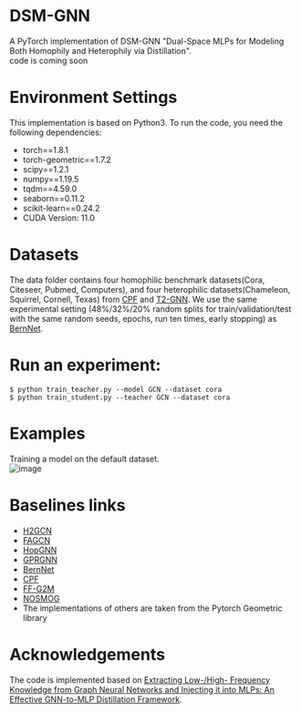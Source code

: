 # DSM-GNN
A PyTorch implementation of DSM-GNN "Dual-Space MLPs for Modeling Both Homophily and Heterophily via Distillation". <br>
code is coming soon
# Environment Settings
This implementation is based on Python3. To run the code, you need the following dependencies: <br>
* torch==1.8.1
* torch-geometric==1.7.2
* scipy==1.2.1
* numpy==1.19.5
* tqdm==4.59.0
* seaborn==0.11.2
* scikit-learn==0.24.2
* CUDA Version: 11.0
# Datasets
The data folder contains four homophilic benchmark datasets(Cora, Citeseer, Pubmed, Computers), and four heterophilic datasets(Chameleon, Squirrel, Cornell, Texas) from [CPF]([https://github.com/BUPT-GAMMA/CPF/tree/master]) and [T2-GNN]([https://github.com/jindi-tju/T2-GNN]). We use the same experimental setting (48\%/32\%/20\% random splits for train/validation/test with the same random seeds, epochs, run ten times, early stopping) as [BernNet](https://github.com/ivam-he/BernNet).   
# Run an experiment:
    $ python train_teacher.py --model GCN --dataset cora
    $ python train_student.py --teacher GCN --dataset cora
# Examples
 Training a model on the default dataset.  
![image](https://github.com/GGA23/DSM-GNN/blob/main/example.gif)

# Baselines links
* [H2GCN](https://github.com/GitEventhandler/H2GCN-PyTorch)
* [FAGCN](https://github.com/bdy9527/FAGCN)
* [HopGNN](https://github.com/JC-202/HopGNN)
* [GPRGNN](https://github.com/jianhao2016/GPRGNN)
* [BernNet](https://github.com/ivam-he/BernNet)
* [CPF](https://github.com/BUPT-GAMMA/CPF/tree/master)
* [FF-G2M](https://github.com/LirongWu/FF-G2M)
* [NOSMOG](https://github.com/meettyj/NOSMOG)
* The implementations of others are taken from the Pytorch Geometric library
# Acknowledgements
The code is implemented based on [Extracting Low-/High- Frequency Knowledge from Graph Neural Networks and
Injecting it into MLPs: An Effective GNN-to-MLP Distillation Framework](https://github.com/LirongWu/FF-G2M).
